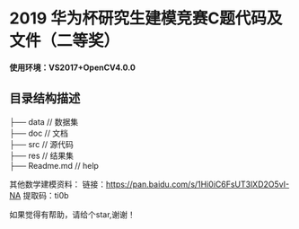 
# 2019 华为杯研究生建模竞赛C题代码及文件（二等奖）

**使用环境：VS2017+OpenCV4.0.0**

## 目录结构描述

├── data                          // 数据集  <br>
├── doc                           // 文档  <br>
├── src                           // 源代码  <br>
├── res                          // 结果集  <br>
├── Readme.md                     // help  <br>

 其他数学建模资料： 链接：https://pan.baidu.com/s/1Hi0iC6FsUT3lXD2O5vI-NA 提取码：ti0b
 
 如果觉得有帮助，请给个star,谢谢！
